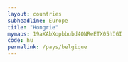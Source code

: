 ```yaml
---
layout: countries
subheadline: Europe
title: "Hongrie"
mymaps: 19aXAbXopbbubd4ONReETX05hIGI
code: hu
permalink: /pays/belgique
---
```

